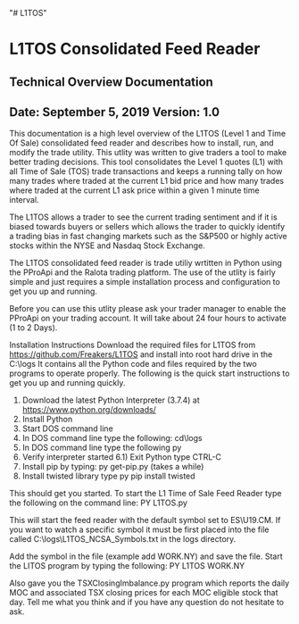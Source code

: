 "# L1TOS" 
<H1>L1TOS Consolidated Feed Reader</H1>
<H2>Technical Overview Documentation</H2>
<H2>Date: September 5, 2019				Version: 1.0</H2>
<H3Overview</H3>
<p>This documentation is a high level overview of the L1TOS (Level 1 and Time Of Sale) consolidated feed reader and describes how to install, run, and modify the trade utility. This utlity was written to give traders a tool to make better trading decisions.
This tool consolidates the Level 1 quotes (L1) with all Time of Sale (TOS) trade transactions and keeps a running tally on how many trades where traded at the current L1 bid price and how many trades where traded at the current L1 ask price within a given 1 minute time interval.</p>
<p>The L1TOS allows a trader to see the current trading sentiment and if it is biased towards buyers or sellers which allows the trader to quickly identify a trading bias in fast changing markets such as the S&P500 or highly active stocks within the NYSE and Nasdaq Stock Exchange.</p>  
<p>The L1TOS consolidated feed reader is trade utiliy wrtitten in Python using the PProApi and the Ralota trading platform. The use of the utlity is fairly simple and just requires a simple installation process and configuration to get you up and running.</p>
<p>Before you can use this utlity please ask your trader manager to enable the PProApi on your trading account. It will take about 24 four hours to activate (1 to 2 Days).</p>

Installation Instructions
Download the required files for L1TOS from https://github.com/Freakers/L1TOS and install into root hard drive in the C:\logs
It contains all the Python code and files required by the two programs to operate properly.
The following is the quick start instructions to get you up and running quickly.
1) Download the latest Python Interpreter (3.7.4) at https://www.python.org/downloads/
2) Install Python
3) Start DOS command line
4) In DOS command line type the following: cd\logs
5) In DOS command line  type the following py 
6) Verify interpreter started
6.1) Exit Python type CTRL-C
7) Install pip by typing: py get-pip.py (takes a while)
8) Install twisted library type py pip install twisted

<p> This should get you started.
To start the L1 Time of Sale Feed Reader type the following on the command line: PY L1TOS.py
</p>
<p>
This will start the feed reader with the default symbol set to ES\U19.CM. 
If you want to watch a specific symbol it must be first placed into the file called C:\logs\L1TOS_NCSA_Symbols.txt in the logs directory. 
</p>
<p>
Add the symbol in the file (example add WORK.NY) and save the file. 
Start the LITOS program by typing the following: PY L1TOS WORK.NY
</p>
<p>
Also gave you the TSXClosingImbalance.py program which reports the daily MOC and associated TSX closing prices for each MOC eligible stock that day. 
Tell me what you think and if you have any question do not hesitate to ask.
</p>
